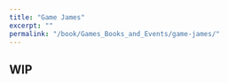 ```yaml
---
title: "Game James"
excerpt: ""
permalink: "/book/Games_Books_and_Events/game-james/"
---
```



## WIP
